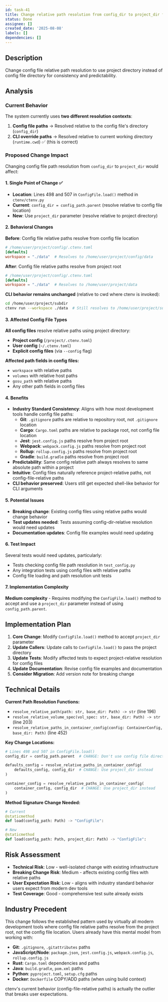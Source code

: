 ```yaml
---
id: task-41
title: Change relative path resolution from config_dir to project_dir for config files
status: Done
assignee: []
created_date: '2025-08-08'
labels: []
dependencies: []
---
```


## Description

Change config file relative path resolution to use project directory instead of config file directory for consistency and predictability.

## Analysis

### Current Behavior

The system currently uses **two different resolution contexts**:

1. **Config file paths** → Resolved relative to the config file's directory (`config_dir`)
2. **CLI override paths** → Resolved relative to current working directory (`runtime.cwd`) ✅ (this is correct)

### Proposed Change Impact

Changing config file path resolution from `config_dir` to `project_dir` would affect:

#### 1. **Single Point of Change** ✅
- **Location**: Lines 498 and 507 in `ConfigFile.load()` method in `ctenv/ctenv.py` 
- **Current**: `config_dir = config_path.parent` (resolve relative to config file location)
- **New**: Use `project_dir` parameter (resolve relative to project directory)

#### 2. **Behavioral Changes**

**Before**: Config file relative paths resolve from config file location
```toml
# /home/user/project/config/.ctenv.toml
[defaults]
workspace = "./data"  # Resolves to /home/user/project/config/data
```

**After**: Config file relative paths resolve from project root
```toml
# /home/user/project/config/.ctenv.toml  
[defaults]
workspace = "./data"  # Resolves to /home/user/project/data
```

**CLI behavior remains unchanged** (relative to cwd where ctenv is invoked):
```bash
cd /home/user/project/subdir
ctenv run --workspace ./data  # Still resolves to /home/user/project/subdir/data
```

#### 3. **Affected Config File Types**
**All config files** resolve relative paths using project directory:
- **Project config** (`/project/.ctenv.toml`)
- **User config** (`~/.ctenv.toml`) 
- **Explicit config files** (via `--config` flag)

**Affected path fields in config files:**
- `workspace` with relative paths
- `volumes` with relative host paths  
- `gosu_path` with relative paths
- Any other path fields in config files

#### 4. **Benefits**
- **Industry Standard Consistency**: Aligns with how most development tools handle config file paths:
  - **Git**: `.gitignore` paths are relative to repository root, not `.gitignore` location
  - **Cargo**: `Cargo.toml` paths are relative to package root, not config file location  
  - **Jest**: `jest.config.js` paths resolve from project root
  - **Webpack**: `webpack.config.js` paths resolve from project root
  - **Rollup**: `rollup.config.js` paths resolve from project root
  - **Gradle**: `build.gradle` paths resolve from project root
- **Predictability**: Same config relative path always resolves to same absolute path within a project  
- **Intuitive**: Config files naturally reference project-relative paths, not config-file-relative paths
- **CLI behavior preserved**: Users still get expected shell-like behavior for CLI arguments

#### 5. **Potential Issues**
- **Breaking change**: Existing config files using relative paths would change behavior
- **Test updates needed**: Tests assuming config-dir-relative resolution would need updates
- **Documentation updates**: Config file examples would need updating

#### 6. **Test Impact**
Several tests would need updates, particularly:
- Tests checking config file path resolution in `test_config.py`
- Any integration tests using config files with relative paths
- Config file loading and path resolution unit tests

#### 7. **Implementation Complexity** 
**Medium complexity** - Requires modifying the `ConfigFile.load()` method to accept and use a `project_dir` parameter instead of using `config_path.parent`.

## Implementation Plan

1. **Core Change**: Modify `ConfigFile.load()` method to accept `project_dir` parameter
2. **Update Callers**: Update calls to `ConfigFile.load()` to pass the project directory
3. **Update Tests**: Modify affected tests to expect project-relative resolution for config files
4. **Update Documentation**: Revise config file examples and documentation
5. **Consider Migration**: Add version note for breaking change

## Technical Details

**Current Path Resolution Functions:**
- `resolve_relative_path(path: str, base_dir: Path) -> str` (line 196)
- `resolve_relative_volume_spec(vol_spec: str, base_dir: Path) -> str` (line 203)  
- `resolve_relative_paths_in_container_config(config: ContainerConfig, base_dir: Path)` (line 452)

**Key Change Locations:**
```python
# Lines 498 and 507 in ConfigFile.load()
config_dir = config_path.parent  # CHANGE: Don't use config file directory

defaults_config = resolve_relative_paths_in_container_config(
    defaults_config, config_dir  # CHANGE: Use project_dir instead
)

container_config = resolve_relative_paths_in_container_config(
    container_config, config_dir  # CHANGE: Use project_dir instead
)
```

**Method Signature Change Needed:**
```python
# Current
@staticmethod  
def load(config_path: Path) -> "ConfigFile":

# New
@staticmethod
def load(config_path: Path, project_dir: Path) -> "ConfigFile":
```

## Risk Assessment

- **Technical Risk**: Low - well-isolated change with existing infrastructure
- **Breaking Change Risk**: Medium - affects existing config files with relative paths
- **User Expectation Risk**: Low - aligns with industry standard behavior users expect from modern dev tools
- **Test Coverage**: Good - comprehensive test suite already exists

## Industry Precedent

This change follows the established pattern used by virtually all modern development tools where config file relative paths resolve from the project root, not the config file location. Users already have this mental model from working with:

- **Git**: `.gitignore`, `.gitattributes` paths
- **JavaScript/Node**: `package.json`, `jest.config.js`, `webpack.config.js`, `rollup.config.js` 
- **Rust**: `Cargo.toml` dependencies and paths
- **Java**: `build.gradle`, `pom.xml` paths
- **Python**: `pyproject.toml`, `setup.cfg` paths
- **Docker**: `Dockerfile` COPY/ADD paths (when using build context)

ctenv's current behavior (config-file-relative paths) is actually the outlier that breaks user expectations.
